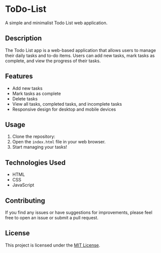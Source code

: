 # ToDo-List
A simple and minimalist Todo List web application.

## Description

The Todo List app is a web-based application that allows users to manage their daily tasks and to-do items. Users can add new tasks, mark tasks as complete, and view the progress of their tasks.

## Features

- Add new tasks
- Mark tasks as complete
- Delete tasks
- View all tasks, completed tasks, and incomplete tasks
- Responsive design for desktop and mobile devices

## Usage

1. Clone the repository:
2. Open the `index.html` file in your web browser.
3. Start managing your tasks!

## Technologies Used

- HTML
- CSS
- JavaScript

## Contributing

If you find any issues or have suggestions for improvements, please feel free to open an issue or submit a pull request.

## License

This project is licensed under the [MIT License](LICENSE).
